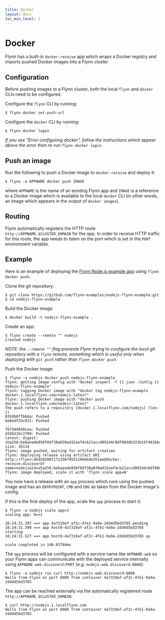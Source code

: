 ```yaml
---
title: Docker
layout: docs
toc_min_level: 2
---
```


# Docker

Flynn has a built-in `docker-receive` app which wraps a Docker registry and
imports pushed Docker images into a Flynn cluster.

## Configuration

Before pushing images to a Flynn cluster, both the local `flynn` and `docker`
CLIs need to be configured.

Configure the `flynn` CLI by running:

```
$ flynn docker set-push-url
```

Configure the `docker` CLI by running:

```
$ flynn docker login
```

_If you see "Error configuring docker", follow the instructions which appear
above the error then re-run `flynn docker login`._

## Push an image

Run the following to push a Docker image to `docker-receive` and deploy it:

```
$ flynn -a APPNAME docker push IMAGE
```

where `APPNAME` is the name of an existing Flynn app and `IMAGE` is a reference
to a Docker image which is available to the local `docker` CLI (in other words,
an image which appears in the output of `docker images`).

## Routing

Flynn automatically registers the HTTP route `http://APPNAME.$CLUSTER_DOMAIN`
for the app. In order to receive HTTP traffic for this route, the app needs to
listen on the port which is set in the `PORT` environment variable.

## Example

Here is an example of deploying the [Flynn Node.js example app](https://github.com/flynn-examples/nodejs-flynn-example)
using `flynn docker push`.

Clone the git repository:

```
$ git clone https://github.com/flynn-examples/nodejs-flynn-example.git
$ cd nodejs-flynn-example
```

Build the Docker image:

```
$ docker build -t nodejs-flynn-example .
```

Create an app:

```
$ flynn create --remote "" nodejs
Created nodejs
```

_NOTE: the `--remote ""` flag prevents Flynn trying to configure the local
git repository with a `flynn` remote, something which is useful only when
deploying with `git push` rather than `flynn docker push`._

Push the Docker image:

```
$ flynn -a nodejs docker push nodejs-flynn-example
flynn: getting image config with "docker inspect -f {{ json .Config }} nodejs-flynn-example"
flynn: tagging Docker image with "docker tag nodejs-flynn-example docker.1.localflynn.com/nodejs:latest"
flynn: pushing Docker image with "docker push docker.1.localflynn.com/nodejs:latest"
The push refers to a repository [docker.1.localflynn.com/nodejs] (len: 1)
82b9b0ffb6da: Pushed
be8edf33c031: Pushed
...
767584930cea: Pushed
d34921bc2709: Pushed
latest: digest: sha256:be6aeade058f0df30a039a432aaf4cb21accd992d4c0df80ddb333b15f401b6a size: 16114
flynn: image pushed, waiting for artifact creation
flynn: deploying release using artifact URI http://flynn:dbd202007171356f4551160dede351ae@docker-receive.discoverd?name=nodejs&id=sha256:be6aeade058f0df30a039a432aaf4cb21accd992d4c0df80ddb333b15f401b6a
flynn: image deployed, scale it with 'flynn scale app=N'

```

You now have a release with an `app` process which runs using the pushed image
and has an `ENTRYPOINT`, `CMD` and `ENV` as taken from the Docker image's
config.

If this is the first deploy of the app, scale the `app` process to start it:

```
$ flynn -a nodejs scale app=1
scaling app: 0=>1

16:24:31.397 ==> app 4a7319af-af2c-4fe1-9a9a-2dd4d5bd3765 pending
16:24:31.398 ==> app host0-4a7319af-af2c-4fe1-9a9a-2dd4d5bd3765 starting
16:24:31.527 ==> app host0-4a7319af-af2c-4fe1-9a9a-2dd4d5bd3765 up

scale completed in 140.63784ms
```

The `app` process will be configured with a service name like `APPNAME-web` so
your Flynn apps can communicate with the deployed service internally using
`APPNAME-web.discoverd:PORT` (e.g. `nodejs-web.discoverd:8080`):

```
$ flynn -a nodejs run curl http://nodejs-web.discoverd:8080
Hello from Flynn on port 8080 from container 4a7319af-af2c-4fe1-9a9a-2dd4d5bd3765
```

The app can be reached externally via the automatically registered route
`http://APPNAME.$CLUSTER_DOMAIN`:

```
$ curl http://nodejs.1.localflynn.com
Hello from Flynn on port 8080 from container 4a7319af-af2c-4fe1-9a9a-2dd4d5bd3765
```
